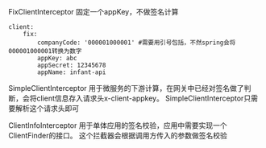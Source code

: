 FixClientInterceptor
固定一个appKey，不做签名计算

```
client:
    fix:
        companyCode: '000001000001' #需要用引号包括，不然spring会将000001000001转换为数字
        appKey: abc
        appSecret: 12345678
        appName: infant-api
```

SimpleClientInterceptor
用于微服务的下游计算，在网关中已经对签名做了判断，会将client信息存入请求头x-client-appkey。
SimpleClientInterceptor只需要解析这个请求头即可

ClientInfoInterceptor
用于单体应用的签名校验，应用中需要实现一个ClientFinder的接口。
这个拦截器会根据调用方传入的参数做签名校验
